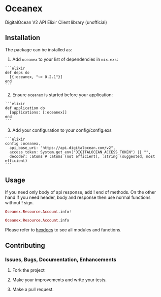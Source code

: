 # Oceanex

DigitalOcean V2 API Elixir Client library (unofficial)

## Installation

The package can be installed as:

  1. Add `oceanex` to your list of dependencies in `mix.exs`:

    ```elixir
    def deps do
      [{:oceanex, "~> 0.2.1"}]
    end
    ```

  2. Ensure `oceanex` is started before your application:

    ```elixir
    def application do
      [applications: [:oceanex]]
    end
    ```

  3. Add your configuration to your config/config.exs

    ```elixir
    config :oceanex,
      api_base_uri: "https://api.digitalocean.com/v2",
      access_token: System.get_env("DIGITALOCEAN_ACCESS_TOKEN") || "",
      decoder: :atoms # :atoms (not efficient), :string (suggested, most efficient)
    ```

## Usage

If you need only body of api response, add ! end of methods. On the other hand
if you need header, body and response then use normal functions without ! sign.

```elixir
Oceanex.Resource.Account.info!

Oceanex.Resource.Account.info
```

Please refer to [hexdocs](https://hexdocs.pm/oceanex) to see all modules and functions.

## Contributing

### Issues, Bugs, Documentation, Enhancements

1) Fork the project

2) Make your improvements and write your tests.

3) Make a pull request.
